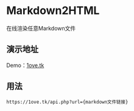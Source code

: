 # Markdown2HTML

在线渲染任意Markdown文件

## 演示地址

Demo：[1ove.tk](https://1ove.tk/)

## 用法

`https://1ove.tk/api.php?url={markdown文件链接}`

